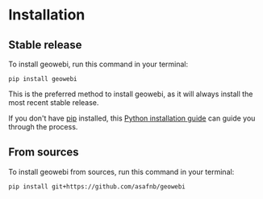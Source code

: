 # Installation

## Stable release

To install geowebi, run this command in your terminal:

```
pip install geowebi
```

This is the preferred method to install geowebi, as it will always install the most recent stable release.

If you don't have [pip](https://pip.pypa.io) installed, this [Python installation guide](http://docs.python-guide.org/en/latest/starting/installation/) can guide you through the process.

## From sources

To install geowebi from sources, run this command in your terminal:

```
pip install git+https://github.com/asafnb/geowebi
```
